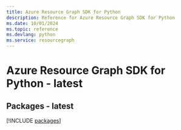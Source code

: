 ```yaml
---
title: Azure Resource Graph SDK for Python
description: Reference for Azure Resource Graph SDK for Python
ms.date: 10/01/2024
ms.topic: reference
ms.devlang: python
ms.service: resourcegraph
---
```

# Azure Resource Graph SDK for Python - latest
## Packages - latest
[!INCLUDE [packages](resource-graph-index.md)]